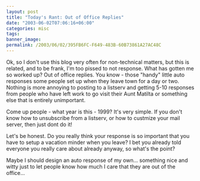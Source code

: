 ```yaml
---
layout: post
title: "Today's Rant: Out of Office Replies"
date: "2003-06-02T07:06:16+06:00"
categories: misc 
tags: 
banner_image: 
permalink: /2003/06/02/395FB6FC-F649-483B-60B73861A27AC48C
---
```


Ok, so I don't use this blog very often for non-technical matters, but this is related, and to be frank, I'm too pissed to not response. What has gotten me so worked up? Out of office replies. You know - those "handy" little auto responses some people set up when they leave town for a day or two. Nothing is more annoying to posting to a listserv and getting 5-10 responses from people who have left work to go visit their Aunt Matilta or something else that is entirely unimportant. 

Come up people - what year is this - 1999? It's very simple. If you don't know how to unsubscribe from a listserv, or how to custmize your mail server, then just dont do it!

Let's be honest. Do you really think your response is so important that you have to setup a vacation minder when you leave? I bet you already told everyone you really care about already anyway, so what's the point?

Maybe I should design an auto response of my own... something nice and witty just to let people know how much I care that they are out of the office...